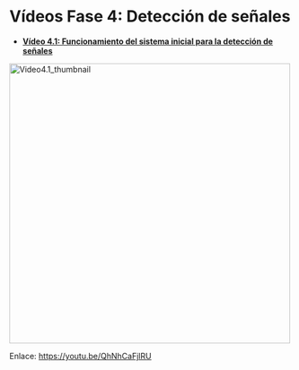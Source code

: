 # Vídeos Fase 4: Detección de señales

- [**Vídeo 4.1: Funcionamiento del sistema inicial para la detección de señales**](https://youtu.be/QhNhCaFjlRU)

<a title="Vídeo 4.1: Funcionamiento del sistema inicial para la detección de señales" href="https://youtu.be/QhNhCaFjlRU" target="_blank"><img src="https://img.youtube.com/vi/QhNhCaFjlRU/maxresdefault.jpg" alt="Video4.1_thumbnail" width="500"/></a>

Enlace: https://youtu.be/QhNhCaFjlRU





